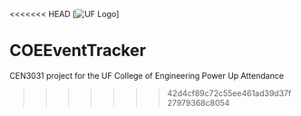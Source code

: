 <<<<<<< HEAD
[![UF Logo](http://upload.wikimedia.org/wikipedia/en/thumb/1/12/Florida_Gators_logo.svg/1280px-Florida_Gators_logo.svg.png)]

# COEEventTracker
CEN3031 project for the UF College of Engineering Power Up Attendance
>>>>>>> 42d4cf89c72c55ee461ad39d37f27979368c8054

